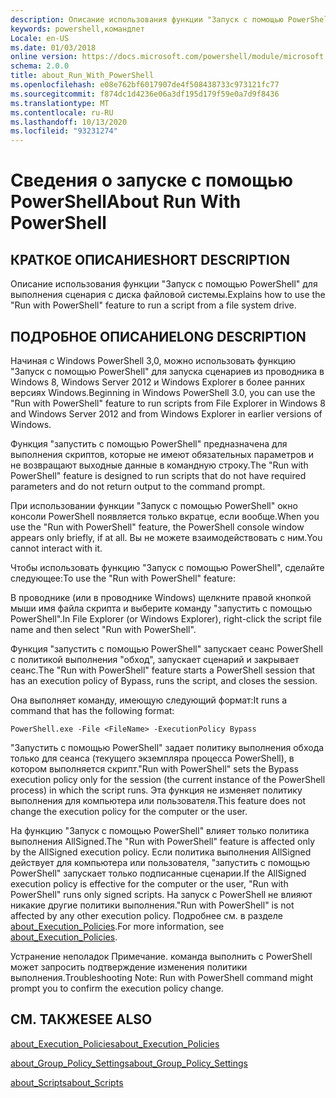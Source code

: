```yaml
---
description: Описание использования функции "Запуск с помощью PowerShell" для выполнения сценария с диска файловой системы.
keywords: powershell,командлет
Locale: en-US
ms.date: 01/03/2018
online version: https://docs.microsoft.com/powershell/module/microsoft.powershell.core/about/about_run_with_powershell?view=powershell-6&WT.mc_id=ps-gethelp
schema: 2.0.0
title: about_Run_With_PowerShell
ms.openlocfilehash: e08e762bf6017907de4f508438733c973121fc77
ms.sourcegitcommit: f874dc1d4236e06a3df195d179f59e0a7d9f8436
ms.translationtype: MT
ms.contentlocale: ru-RU
ms.lasthandoff: 10/13/2020
ms.locfileid: "93231274"
---
```

# <a name="about-run-with-powershell"></a><span data-ttu-id="c9b41-104">Сведения о запуске с помощью PowerShell</span><span class="sxs-lookup"><span data-stu-id="c9b41-104">About Run With PowerShell</span></span>

## <a name="short-description"></a><span data-ttu-id="c9b41-105">КРАТКОЕ ОПИСАНИЕ</span><span class="sxs-lookup"><span data-stu-id="c9b41-105">SHORT DESCRIPTION</span></span>
<span data-ttu-id="c9b41-106">Описание использования функции "Запуск с помощью PowerShell" для выполнения сценария с диска файловой системы.</span><span class="sxs-lookup"><span data-stu-id="c9b41-106">Explains how to use the "Run with PowerShell" feature to run a script from a file system drive.</span></span>

## <a name="long-description"></a><span data-ttu-id="c9b41-107">ПОДРОБНОЕ ОПИСАНИЕ</span><span class="sxs-lookup"><span data-stu-id="c9b41-107">LONG DESCRIPTION</span></span>

<span data-ttu-id="c9b41-108">Начиная с Windows PowerShell 3,0, можно использовать функцию "Запуск с помощью PowerShell" для запуска сценариев из проводника в Windows 8, Windows Server 2012 и Windows Explorer в более ранних версиях Windows.</span><span class="sxs-lookup"><span data-stu-id="c9b41-108">Beginning in Windows PowerShell 3.0, you can use the "Run with PowerShell" feature to run scripts from File Explorer in Windows 8 and Windows Server 2012 and from Windows Explorer in earlier versions of Windows.</span></span>

<span data-ttu-id="c9b41-109">Функция "запустить с помощью PowerShell" предназначена для выполнения скриптов, которые не имеют обязательных параметров и не возвращают выходные данные в командную строку.</span><span class="sxs-lookup"><span data-stu-id="c9b41-109">The "Run with PowerShell" feature is designed to run scripts that do not have required parameters and do not return output to the command prompt.</span></span>

<span data-ttu-id="c9b41-110">При использовании функции "Запуск с помощью PowerShell" окно консоли PowerShell появляется только вкратце, если вообще.</span><span class="sxs-lookup"><span data-stu-id="c9b41-110">When you use the "Run with PowerShell" feature, the PowerShell console window appears only briefly, if at all.</span></span> <span data-ttu-id="c9b41-111">Вы не можете взаимодействовать с ним.</span><span class="sxs-lookup"><span data-stu-id="c9b41-111">You cannot interact with it.</span></span>

<span data-ttu-id="c9b41-112">Чтобы использовать функцию "Запуск с помощью PowerShell", сделайте следующее:</span><span class="sxs-lookup"><span data-stu-id="c9b41-112">To use the "Run with PowerShell" feature:</span></span>

<span data-ttu-id="c9b41-113">В проводнике (или в проводнике Windows) щелкните правой кнопкой мыши имя файла скрипта и выберите команду "запустить с помощью PowerShell".</span><span class="sxs-lookup"><span data-stu-id="c9b41-113">In File Explorer (or Windows Explorer), right-click the script file name and then select "Run with PowerShell".</span></span>

<span data-ttu-id="c9b41-114">Функция "запустить с помощью PowerShell" запускает сеанс PowerShell с политикой выполнения "обход", запускает сценарий и закрывает сеанс.</span><span class="sxs-lookup"><span data-stu-id="c9b41-114">The "Run with PowerShell" feature starts a PowerShell session that has an execution policy of Bypass, runs the script, and closes the session.</span></span>

<span data-ttu-id="c9b41-115">Она выполняет команду, имеющую следующий формат:</span><span class="sxs-lookup"><span data-stu-id="c9b41-115">It runs a command that has the following format:</span></span>

```
PowerShell.exe -File <FileName> -ExecutionPolicy Bypass
```

<span data-ttu-id="c9b41-116">"Запустить с помощью PowerShell" задает политику выполнения обхода только для сеанса (текущего экземпляра процесса PowerShell), в котором выполняется скрипт.</span><span class="sxs-lookup"><span data-stu-id="c9b41-116">"Run with PowerShell" sets the Bypass execution policy only for the session (the current instance of the PowerShell process) in which the script runs.</span></span>
<span data-ttu-id="c9b41-117">Эта функция не изменяет политику выполнения для компьютера или пользователя.</span><span class="sxs-lookup"><span data-stu-id="c9b41-117">This feature does not change the execution policy for the computer or the user.</span></span>

<span data-ttu-id="c9b41-118">На функцию "Запуск с помощью PowerShell" влияет только политика выполнения AllSigned.</span><span class="sxs-lookup"><span data-stu-id="c9b41-118">The "Run with PowerShell" feature is affected only by the AllSigned execution policy.</span></span> <span data-ttu-id="c9b41-119">Если политика выполнения AllSigned действует для компьютера или пользователя, "запустить с помощью PowerShell" запускает только подписанные сценарии.</span><span class="sxs-lookup"><span data-stu-id="c9b41-119">If the AllSigned execution policy is effective for the computer or the user, "Run with PowerShell" runs only signed scripts.</span></span> <span data-ttu-id="c9b41-120">На запуск с PowerShell не влияют никакие другие политики выполнения.</span><span class="sxs-lookup"><span data-stu-id="c9b41-120">"Run with PowerShell" is not affected by any other execution policy.</span></span> <span data-ttu-id="c9b41-121">Подробнее см. в разделе [about_Execution_Policies](about_Execution_Policies.md).</span><span class="sxs-lookup"><span data-stu-id="c9b41-121">For more information, see [about_Execution_Policies](about_Execution_Policies.md).</span></span>

<span data-ttu-id="c9b41-122">Устранение неполадок Примечание. команда выполнить с PowerShell может запросить подтверждение изменения политики выполнения.</span><span class="sxs-lookup"><span data-stu-id="c9b41-122">Troubleshooting Note: Run with PowerShell command might prompt you to confirm the execution policy change.</span></span>

## <a name="see-also"></a><span data-ttu-id="c9b41-123">СМ. ТАКЖЕ</span><span class="sxs-lookup"><span data-stu-id="c9b41-123">SEE ALSO</span></span>

[<span data-ttu-id="c9b41-124">about_Execution_Policies</span><span class="sxs-lookup"><span data-stu-id="c9b41-124">about_Execution_Policies</span></span>](about_Execution_Policies.md)

[<span data-ttu-id="c9b41-125">about_Group_Policy_Settings</span><span class="sxs-lookup"><span data-stu-id="c9b41-125">about_Group_Policy_Settings</span></span>](about_Group_Policy_Settings.md)

[<span data-ttu-id="c9b41-126">about_Scripts</span><span class="sxs-lookup"><span data-stu-id="c9b41-126">about_Scripts</span></span>](about_Scripts.md)
